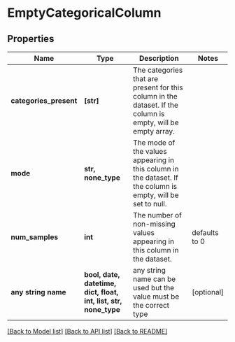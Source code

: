 # EmptyCategoricalColumn


## Properties
Name | Type | Description | Notes
------------ | ------------- | ------------- | -------------
**categories_present** | **[str]** | The categories that are present for this column in the dataset. If the column is empty, will be empty array. | 
**mode** | **str, none_type** | The mode of the values appearing in this column in the dataset. If the column is empty, will be set to null. | 
**num_samples** | **int** | The number of non-missing values appearing in this column in the dataset. | defaults to 0
**any string name** | **bool, date, datetime, dict, float, int, list, str, none_type** | any string name can be used but the value must be the correct type | [optional]

[[Back to Model list]](../README.md#documentation-for-models) [[Back to API list]](../README.md#documentation-for-api-endpoints) [[Back to README]](../README.md)


